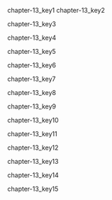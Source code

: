 chapter-13_key1
chapter-13_key2


chapter-13_key3


chapter-13_key4


chapter-13_key5


chapter-13_key6


chapter-13_key7


chapter-13_key8


chapter-13_key9


chapter-13_key10


chapter-13_key11


chapter-13_key12


chapter-13_key13


chapter-13_key14


chapter-13_key15
